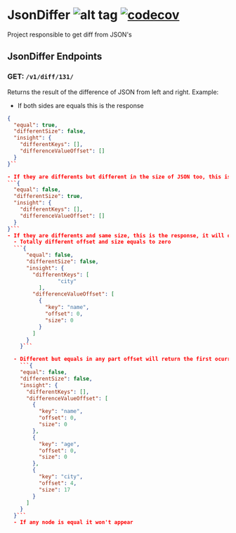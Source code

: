 # JsonDiffer ![alt tag](https://travis-ci.org/felipepssouza/JsonDiffer.svg?branch=master) [![codecov](https://codecov.io/gh/felipepssouza/JsonDiffer/branch/master/graph/badge.svg)](https://codecov.io/gh/felipepssouza/JsonDiffer)

Project responsible to get diff from JSON's

## JsonDiffer Endpoints

### **GET:** `/v1/diff/131/`
Returns the result of the difference of JSON from left and right. Example: 

- If both sides are equals this is the response
```json
{
  "equal": true,
  "differentSize": false,
  "insight": {
    "differentKeys": [],
    "differenceValueOffset": []
  }
}``

- If they are differents but different in the size of JSON too, this is the response (the insight is not proccess in this case)
```{
  "equal": false,
  "differentSize": true,
  "insight": {
    "differentKeys": [],
    "differenceValueOffset": []
  }
}```
- If they are differents and same size, this is the response, it will do a insight. Insight will say if there is any node that the key is different in the first list, in the other list is the values different, these are the possible cases: 
  - Totally different offset and size equals to zero
  ```{
      "equal": false,
      "differentSize": false,
      "insight": {
        "differentKeys": [
                "city"
          ],
        "differenceValueOffset": [
          {
            "key": "name",
            "offset": 0,
            "size": 0
          }
        ]
      }
    }```

  - Different but equals in any part offset will return the first ocurrence of the difference and the size is the size of the value
    ```{
    "equal": false,
    "differentSize": false,
    "insight": {
      "differentKeys": [],
      "differenceValueOffset": [
        {
          "key": "name",
          "offset": 0,
          "size": 0
        },
        {
          "key": "age",
          "offset": 0,
          "size": 0
        },
        {
          "key": "city",
          "offset": 4,
          "size": 17
        }
      ]
    }
  }```
  - If any node is equal it won't appear


